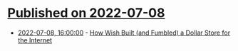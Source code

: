 # [Published on 2022-07-08](index.md)

* [2022-07-08, 16:00:00](https://slashdot.org/story/22/07/08/1544232/how-wish-built-and-fumbled-a-dollar-store-for-the-internet?utm_source=rss1.0mainlinkanon&utm_medium=feed) - [How Wish Built (and Fumbled) a Dollar Store for the Internet](https://slashdot.org/story/22/07/08/1544232/how-wish-built-and-fumbled-a-dollar-store-for-the-internet?utm_source=rss1.0mainlinkanon&utm_medium=feed)
